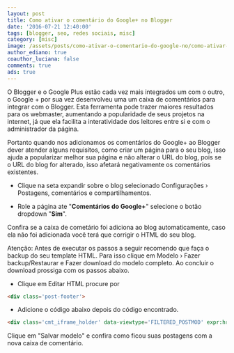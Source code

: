 ```yaml
---
layout: post
title: Como ativar o comentário do Google+ no Blogger
date: '2016-07-21 12:40:00'
tags: [blogger, seo, redes sociais, misc]
category: [misc]
image: /assets/posts/como-ativar-o-comentario-do-google-no/como-ativar-o-comentario-do-google-no.jpg
author_ediano: true
coauthor_luciana: false
comments: true
ads: true
---
```


O Blogger e o Google Plus estão cada vez mais integrados um com o outro, o Google + por sua vez desenvolveu uma um caixa de comentários para integrar com o Blogger. Esta ferramenta pode trazer maiores resultados para os webmaster, aumentando a popularidade de seus projetos na internet, já que ela facilita a interatividade dos leitores entre si e com o administrador da página.

Portanto quando nos adicionamos os comentários do Google+ ao Blogger dever atender alguns requisitos, como criar um página para o seu blog, isso ajuda a popularizar melhor sua página e não alterar o URL do blog, pois se o URL do blog for alterado, isso afetará negativamente os comentários existentes.

* Clique na seta expandir sobre o blog selecionado Configurações › Postagens, comentários e compartilhamentos.

* Role a página ate "**Comentários do Google+**" selecione o botão dropdown "**Sim**".

Confira se a caixa de cometário foi adiciona ao blog automaticamente, caso ela não foi adicionada você terá que corrigir o HTML do seu blog.

Atenção: Antes de executar os passos a seguir recomendo que faça o backup do seu template HTML. Para isso clique em Modelo › Fazer backup/Restaurar e Fazer download do modelo completo. Ao concluir o download prossiga com os passos abaixo.

* Clique em Editar HTML procure por

```html
<div class='post-footer'>
```

* Adicione o código abaixo depois do código encontrado.

```html
<div class='cmt_iframe_holder' data-viewtype='FILTERED_POSTMOD' expr:href='data:blog.canonicalUrl'/>
```

Clique em "Salvar modelo" e confira como ficou suas postagens com a nova caixa de comentário.